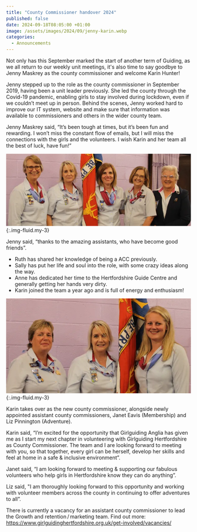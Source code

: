 ```yaml
---
title: "County Commissioner handover 2024"
published: false
date: 2024-09-18T08:05:00 +01:00
image: /assets/images/2024/09/jenny-karin.webp
categories:
  - Announcements
---
```

Not only has this September marked the start of another term of Guiding, as we all return to our weekly unit meetings, it's also time to say goodbye to Jenny Maskrey as the county commissioner and welcome Karin Hunter!

Jenny stepped up to the role as the county commissioner in September 2019, having been a unit leader previously. She led the county through the Covid-19 pandemic, enabling girls to stay involved during lockdown, even if we couldn’t meet up in person. Behind the scenes, Jenny worked hard to improve our IT system, website and make sure that information was available to commissioners and others in the wider county team.

Jenny Maskrey said, “It’s been tough at times, but it’s been fun and rewarding.  I won’t miss the constant flow of emails, but I will miss the connections with the girls and the volunteers. I wish Karin and her team all the best of luck, have fun!”

![Jenny with her ACCs, L-R: Anne, Karin, Jenny, Sally and Ruth](/assets/images/2024/09/jennys-team.webp){:.img-fluid.my-3}

Jenny said, “thanks to the amazing assistants, who have become good friends”.

- Ruth has shared her knowledge of being a ACC previously.
- Sally has put her life and soul into the role, with some crazy ideas along the way.
- Anne has dedicated her time to the Hertfordshire Guide Centre and generally getting her hands very dirty.
- Karin joined the team a year ago and is full of energy and enthusiasm!

![Karin with her ACCs, L-R: Janet, Karin, Liz](/assets/images/2024/09/karins-team.webp){:.img-fluid.my-3}

Karin takes over as the new county commissioner, alongside newly appointed assistant county commissioners, Janet Eavis (Membership) and Liz Pinnington (Adventure).

Karin said, “I’m excited for the opportunity that Girlguiding Anglia has given me as I start my next chapter in volunteering with Girlguiding Hertfordshire as County Commissioner. The team and I are looking forward to meeting with you, so that together, every girl can be herself, develop her skills and feel at home in a safe & inclusive environment”.

Janet said, “I am looking forward to meeting & supporting our fabulous volunteers who help girls in Hertfordshire know they can do anything”.

Liz said, "I am thoroughly looking forward to this opportunity and working with volunteer members across the county in continuing to offer adventures to all”.

There is currently a vacancy for an assistant county commissioner to lead the Growth and retention / marketing team. Find out more: <https://www.girlguidinghertfordshire.org.uk/get-involved/vacancies/>
